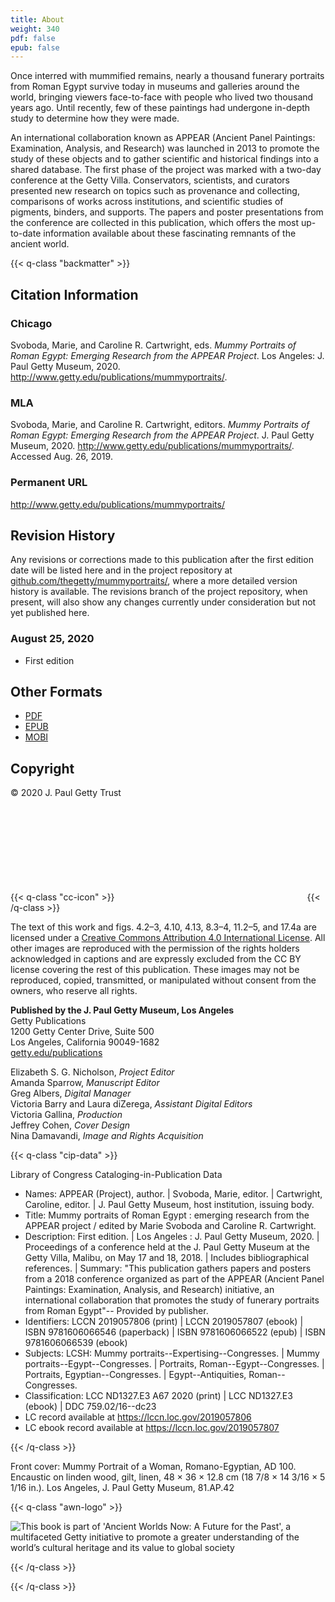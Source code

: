 ```yaml
---
title: About
weight: 340
pdf: false
epub: false
---
```


Once interred with mummified remains, nearly a thousand funerary portraits from Roman Egypt survive today in museums and galleries around the world, bringing viewers face-to-face with people who lived two thousand years ago. Until recently, few of these paintings had undergone in-depth study to determine how they were made.

An international collaboration known as APPEAR (Ancient Panel Paintings: Examination, Analysis, and Research) was launched in 2013 to promote the study of these objects and to gather scientific and historical findings into a shared database. The first phase of the project was marked with a two-day conference at the Getty Villa. Conservators, scientists, and curators presented new research on topics such as provenance and collecting, comparisons of works across institutions, and scientific studies of pigments, binders, and supports. The papers and poster presentations from the conference are collected in this publication, which offers the most up-to-date information available about these fascinating remnants of the ancient world.

{{< q-class "backmatter" >}}

## Citation Information

### Chicago

Svoboda, Marie, and Caroline R. Cartwright, eds. *Mummy Portraits of Roman Egypt: Emerging Research from the APPEAR Project*. Los Angeles: J. Paul Getty Museum, 2020. http://www.getty.edu/publications/mummyportraits/.

### MLA

Svoboda, Marie, and Caroline R. Cartwright, editors. *Mummy Portraits of Roman Egypt: Emerging Research from the APPEAR Project*. J. Paul Getty Museum, 2020. http://www.getty.edu/publications/mummyportraits/. Accessed <span class="cite-current-date">Aug. 26, 2019</span>.

### Permanent URL

http://www.getty.edu/publications/mummyportraits/

## Revision History

Any revisions or corrections made to this publication after the first edition date will be listed here and in the project repository at [github.com/thegetty/mummyportraits/](https://github.com/thegetty/mummyportraits/), where a more detailed version history is available. The revisions branch of the project repository, when present, will also show any changes currently under consideration but not yet published here.

### August 25, 2020

  - First edition

## Other Formats

  - [PDF](/downloads/output.pdf)
  - [EPUB](/downloads/output.epub)
  - [MOBI](/downloads/oputput.mobi)

## Copyright

© 2020 J. Paul Getty Trust

{{< q-class "cc-icon" >}}
<svg class="quire-copyright__icon">
<switch>
  <use xlink:href="#cc"></use>
</switch>
<switch>
  <use xlink:href="#cc-by"></use>
  <foreignObject width="135" height="30">
      <img src="../img/icons/cc-by.png" alt="CC-BY" />
  </foreignObject>
</switch>
</svg>
{{< /q-class >}}


The text of this work and figs. 4.2–3, 4.10, 4.13, 8.3–4, 11.2–5, and 17.4a are licensed under a [Creative Commons Attribution 4.0 International License](https://creativecommons.org/licenses/by/4.0/). All other images are reproduced with the permission of the rights holders acknowledged in captions and are expressly excluded from the CC BY license covering the rest of this publication. These images may not be reproduced, copied, transmitted, or manipulated without consent from the owners, who reserve all rights.

**Published by the J. Paul Getty Museum, Los Angeles**<br />
Getty Publications<br />
1200 Getty Center Drive, Suite 500<br />
Los Angeles, California 90049-1682<br />
[getty.edu/publications](http://www.getty.edu/publications/)<br />

Elizabeth S. G. Nicholson, *Project Editor*<br />
Amanda Sparrow, *Manuscript Editor*<br />
Greg Albers, *Digital Manager*<br />
Victoria Barry and Laura diZerega, *Assistant Digital Editors*<br />
Victoria Gallina, *Production*<br />
Jeffrey Cohen, *Cover Design*<br />
Nina Damavandi, *Image and Rights Acquisition*<br />


{{< q-class "cip-data" >}}

Library of Congress Cataloging-in-Publication Data

- Names: APPEAR (Project), author. | Svoboda, Marie, editor. | Cartwright,
   Caroline, editor. | J. Paul Getty Museum, host institution, issuing
   body.  
- Title: Mummy portraits of Roman Egypt : emerging research from the APPEAR
   project / edited by Marie Svoboda and Caroline R. Cartwright.  
- Description: First edition. | Los Angeles : J. Paul Getty Museum, 2020. |
   Proceedings of a conference held at the J. Paul Getty Museum at the
   Getty Villa, Malibu, on May 17 and 18, 2018. | Includes bibliographical
   references. | Summary: "This publication gathers papers and posters from
   a 2018 conference organized as part of the APPEAR (Ancient Panel
   Paintings: Examination, Analysis, and Research) initiative, an
   international collaboration that promotes the study of funerary
   portraits from Roman Egypt"-- Provided by publisher.  
- Identifiers: LCCN 2019057806 (print) | LCCN 2019057807 (ebook) | ISBN
   9781606066546 (paperback) | ISBN 9781606066522 (epub) | ISBN
   9781606066539 (ebook)  
- Subjects: LCSH: Mummy portraits--Expertising--Congresses. | Mummy
   portraits--Egypt--Congresses. | Portraits, Roman--Egypt--Congresses. |
   Portraits, Egyptian--Congresses. | Egypt--Antiquities,
   Roman--Congresses.
- Classification: LCC ND1327.E3 A67 2020  (print) | LCC ND1327.E3  (ebook) |
   DDC 759.02/16--dc23
- LC record available at https://lccn.loc.gov/2019057806
- LC ebook record available at https://lccn.loc.gov/2019057807

{{< /q-class >}}

Front cover: Mummy Portrait of a Woman, Romano-Egyptian, AD 100. Encaustic on linden wood, gilt, linen, 48 × 36 × 12.8 cm (18 7/8 × 14 3/16 × 5 1/16 in.). Los Angeles, J. Paul Getty Museum, 81.AP.42

{{< q-class "awn-logo" >}}

![This book is part of 'Ancient Worlds Now: A Future for the Past', a multifaceted Getty initiative to promote a greater understanding of the world’s cultural heritage and its value to global society](/img/awn-logo-and-line.png)

{{< /q-class >}}

{{< /q-class >}}
